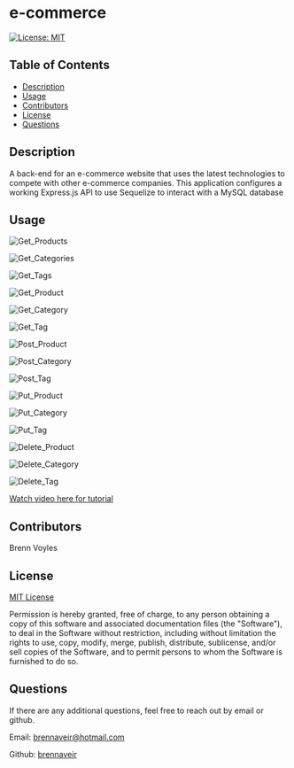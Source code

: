 # e-commerce

[![License: MIT](https://img.shields.io/badge/License-MIT-yellow.svg)](https://opensource.org/licenses/MIT)

## Table of Contents 

- [Description](#description)
- [Usage](#usage)
- [Contributors](#contributors)
- [License](#license)
- [Questions](#questions)


## Description
A back-end for an e-commerce website that uses the latest technologies to compete with other e-commerce companies. This application configures a working Express.js API to use Sequelize to interact with a MySQL database


## Usage
![Get_Products](./screenshots/get_products.png)    

![Get_Categories](./screenshots/get_categories.png)

![Get_Tags](./screenshots/get_tags.png)

![Get_Product](./screenshots/get_product.png)

![Get_Category](./screenshots/get_category.png)

![Get_Tag](./screenshots/get_tag.png)

![Post_Product](./screenshots/post_products.png)

![Post_Category](./screenshots/post_category.png)

![Post_Tag](./screenshots/post_tag.png)

![Put_Product](./screenshots/put_product.png)

![Put_Category](./screenshots/put_category.png)

![Put_Tag](./screenshots/put_tag.png)

![Delete_Product](./screenshots/delete_product.png)

![Delete_Category](./screenshots/delete_category.png)

![Delete_Tag](./screenshots/delete_tag.png)


[Watch video here for tutorial](https://drive.google.com/file/d/1PPjDhg74q1zZhdVyYR1ZQ1IHVMu6FrTd/view)

## Contributors
Brenn Voyles

## License
[MIT License](https://spdx.org/licenses/MIT.html)

Permission is hereby granted, free of charge, to any person obtaining a copy
of this software and associated documentation files (the "Software"), to deal
in the Software without restriction, including without limitation the rights
to use, copy, modify, merge, publish, distribute, sublicense, and/or sell
copies of the Software, and to permit persons to whom the Software is
furnished to do so.

## Questions 
If there are any additional questions, feel free to reach out by email or github.

Email: [brennaveir@hotmail.com](mailto:brennaveir@hotmail.com)

Github: [brennaveir](https://github.com/brennaveir)

